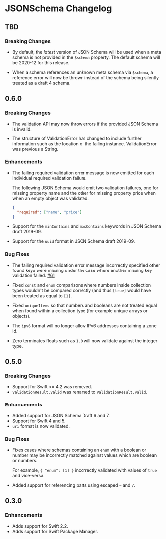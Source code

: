 # JSONSchema Changelog

## TBD

### Breaking Changes

- By default, the _latest_ version of JSON Schema will be used when a meta
  schema is not provided in the `$schema` property. The default schema will be
  2020-12 for this release.

- When a schema references an unknown meta schema via `$schema`, a reference
  error will now be thrown instead of the schema being silently treated as a
  draft 4 schema.

## 0.6.0

### Breaking Changes

- The validation API may now throw errors if the provided JSON Schema is
  invalid.

- The structure of ValidationError has changed to include further information
  such as the location of the failing instance. ValidationError was previous a
  String.

### Enhancements

- The failing required validation error message is now emitted for each
  individual required validation failure.

  The following JSON Schema would emit two validation failures, one for missing
  property name and the other for missing property price when when an empty
  object was validated.

  ```json
  {
    "required": ["name", "price"]
  }
  ```

- Support for the `minContains` and `maxContains` keywords in JSON Schema draft
  2019-09.

- Support for the `uuid` format in JSON Schema draft 2019-09.

### Bug Fixes

- The failing required validation error message incorrectly specified other
  found keys were missing under the case where another missing key validation
  failed.
  [#61](https://github.com/kylef/JSONSchema.swift/issues/61)

- Fixed `const` and `enum` comparisons where numbers inside collection types
  wouldn't be compared correctly (and thus `[true]` would have been treated as
  equal to `[1]`.

- Fixed `uniqueItems` so that numbers and booleans are not treated equal when
  found within a collection type (for example unique arrays or objects).

- The `ipv6` format will no longer allow IPv6 addresses containing a zone id.

- Zero terminates floats such as `1.0` will now validate against the integer
  type.

## 0.5.0

### Breaking Changes

- Support for Swift <= 4.2 was removed.
- `ValidationResult.Valid` was renamed to `ValidationResult.valid`.

### Enhancements

- Added support for JSON Schema Draft 6 and 7.
- Support for Swift 4 and 5.
- `uri` format is now validated.

### Bug Fixes

- Fixes cases where schemas containing an `enum` with a boolean or number may
  be incorrectly matched against values which are boolean or numbers.

  For example, `{ "enum": [1] }` incorrectly validated with values of `true`
  and vice-versa.

- Added support for referencing parts using escaped `~` and `/`.

## 0.3.0

### Enhancements

- Adds support for Swift 2.2.
- Adds support for Swift Package Manager.
